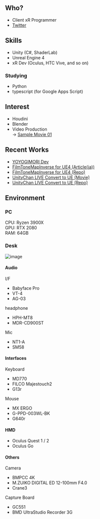 ## Who?
- Client xR Programmer
- [Twitter](https://twitter.com/shop_0761)

## Skills
- Unity (C#, ShaderLab)
- Unreal Engine 4
- xR Dev (Oculus, HTC Vive, and so on)

### Studying
 - Python
 - typescript (for Google Apps Script)
 
## Interest
- Houdini
- Blender
- Video Production  
  → [Sample Movie 01](https://twitter.com/shop_0761/status/1282152886118408192?s=20)

## Recent Works

- [YOYOGIMORI Dev](https://yoyogi-mori.booth.pm/)
- [FilmToneMapInverse for UE4 (Article(ja))](https://shop-0761.hatenablog.com/entry/2019/10/14/221751)
- [FilmToneMapInverse for UE4 (Repo)](https://github.com/shop-0761/tToon)
- [UnityChan LIVE Convert to UE (Movie)](https://www.youtube.com/watch?v=Bt-d3hQUurM)
- [UnityChan LIVE Convert to UE (Repo)](https://github.com/shop-0761/UnitychanLIVE-UE4Ver-)
  

## Environment
### PC  
CPU: Ryzen 3900X  
GPU: RTX 2080  
RAM: 64GB  

### Desk
![image](https://user-images.githubusercontent.com/25533884/114272896-e8489a00-9a52-11eb-96cd-f173f7165f58.png)

#### Audio
I/F
- Babyface Pro
- VT-4
- AG-03

headphone
- HPH-MT8
- MDR-CD900ST

Mic
- NT1-A
- SM58

#### Interfaces
Keyboard
- MD770
- FILCO Majestouch2
- G13r

Mouse
- MX ERGO
- G-PPD-003WL-BK
- G640r

#### HMD
- Oculus Quest 1 / 2
- Oculus Go

#### Others
Camera
- BMPCC 4K
- M.ZUIKO DIGITAL ED 12-100mm F4.0
- Crane3

Capture Board
- GC551
- BMD UltraStudio Recorder 3G

